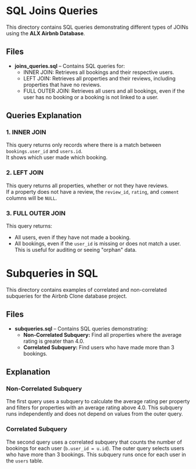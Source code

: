 # SQL Joins Queries

This directory contains SQL queries demonstrating different types of JOINs using the **ALX Airbnb Database**.

## Files

- **joins_queries.sql** – Contains SQL queries for:
  - INNER JOIN: Retrieves all bookings and their respective users.
  - LEFT JOIN: Retrieves all properties and their reviews, including properties that have no reviews.
  - FULL OUTER JOIN: Retrieves all users and all bookings, even if the user has no booking or a booking is not linked to a user.

## Queries Explanation

### 1. INNER JOIN
This query returns only records where there is a match between `bookings.user_id` and `users.id`.  
It shows which user made which booking.

### 2. LEFT JOIN
This query returns all properties, whether or not they have reviews.  
If a property does not have a review, the `review_id`, `rating`, and `comment` columns will be `NULL`.

### 3. FULL OUTER JOIN
This query returns:
- All users, even if they have not made a booking.
- All bookings, even if the `user_id` is missing or does not match a user.
This is useful for auditing or seeing "orphan" data.


# Subqueries in SQL

This directory contains examples of correlated and non-correlated subqueries for the Airbnb Clone database project.

## Files
- **subqueries.sql** – Contains SQL queries demonstrating:
  - **Non-Correlated Subquery:** Find all properties where the average rating is greater than 4.0.
  - **Correlated Subquery:** Find users who have made more than 3 bookings.

## Explanation
### Non-Correlated Subquery
The first query uses a subquery to calculate the average rating per property and filters for properties with an average rating above 4.0. This subquery runs independently and does not depend on values from the outer query.

### Correlated Subquery
The second query uses a correlated subquery that counts the number of bookings for each user (`b.user_id = u.id`). The outer query selects users who have more than 3 bookings. This subquery runs once for each user in the `users` table.


